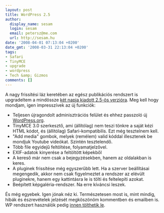 ```yaml
---
layout: post
title: WordPress 2.5
author:
  display_name: sesam
  login: sesam
  email: petersz@me.com
  url: http://sesam.hu
date: '2008-04-01 07:13:04 +0200'
date_gmt: '2008-03-31 22:13:04 +0200'
tags:
- Safari
- TinyMCE
- upgrade
- wordpress
- Tech &amp; Gizmos
comments: []
---
```


A nagy frissítési láz keretében az egész publikációs rendszert is upgradeltem a mindössze [két napja kiadott 2.5-ös verzióra](http://wordpress.org/development/2008/03/wordpress-25-brecker). Meg kell hogy mondjam, igen impresszívek az új funkciók:

  * Teljesen újragondolt adminisztrációs felület és ehhez passzoló új [WordPress.org](http://wordpress.org).
  * TinyMCE 3.0 szerkesztő, ami (állítólag) nem teszi tönkre a saját kézi HTML kódot, és (állítólag) Safari-kompatibilis. Ezt még tesztelnem kell.
  * "Add media" gombok, melyek (remélem) valid kóddal illesztenek be mondjuk Youtube videókat. Szintén tesztelendő.
  * Több file egyidejű feltöltése, folyamatjelzővel.
  * EXIF-adatok kinyerése a feltöltött képekből
  * A kereső már nem csak a bejegyzésekben, hanem az oldalakban is keres.
  * A pluginek frissítése még egyszerűbb lett. Ha a szerver beállításai megengedik, akkor nem csak figyelmeztet a rendszer az elévült pluginekre, hanem egy kattintásra le is tölti és feltelepíti azokat.
  * Beépített képgaléria-rendszer. Na erre kíváncsi leszek.



És még egyebek. Igen jónak néz ki. Természetesen most is, mint mindig, hibák és észrevételek jelzését megköszönöm kommentben és emailben is. WP rendszert használók pedig [innen tölthetik le](http://wordpress.org/download).
